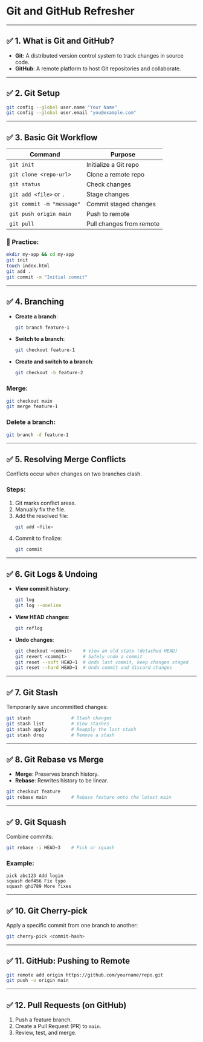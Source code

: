# Git and GitHub Refresher

---

## ✅ 1. What is Git and GitHub?

- **Git**: A distributed version control system to track changes in source code.
- **GitHub**: A remote platform to host Git repositories and collaborate.

---

## ✅ 2. Git Setup

```bash
git config --global user.name "Your Name"
git config --global user.email "you@example.com"
```

---

## ✅ 3. Basic Git Workflow

| Command                     | Purpose                     |
|-----------------------------|-----------------------------|
| `git init`                  | Initialize a Git repo       |
| `git clone <repo-url>`      | Clone a remote repo         |
| `git status`                | Check changes               |
| `git add <file>` or `.`     | Stage changes               |
| `git commit -m "message"`   | Commit staged changes       |
| `git push origin main`      | Push to remote              |
| `git pull`                  | Pull changes from remote    |

### 🧪 Practice:

```bash
mkdir my-app && cd my-app
git init
touch index.html
git add .
git commit -m "Initial commit"
```

---

## ✅ 4. Branching

- **Create a branch**:  
  ```bash
  git branch feature-1
  ```

- **Switch to a branch**:  
  ```bash
  git checkout feature-1
  ```

- **Create and switch to a branch**:  
  ```bash
  git checkout -b feature-2
  ```

### Merge:

```bash
git checkout main
git merge feature-1
```

### Delete a branch:

```bash
git branch -d feature-1
```

---

## ✅ 5. Resolving Merge Conflicts

Conflicts occur when changes on two branches clash.

### Steps:
1. Git marks conflict areas.
2. Manually fix the file.
3. Add the resolved file:  
   ```bash
   git add <file>
   ```
4. Commit to finalize:  
   ```bash
   git commit
   ```

---

## ✅ 6. Git Logs & Undoing

- **View commit history**:  
  ```bash
  git log
  git log --oneline
  ```

- **View HEAD changes**:  
  ```bash
  git reflog
  ```

- **Undo changes**:  
  ```bash
  git checkout <commit>    # View an old state (detached HEAD)
  git revert <commit>      # Safely undo a commit
  git reset --soft HEAD~1  # Undo last commit, keep changes staged
  git reset --hard HEAD~1  # Undo commit and discard changes
  ```

---

## ✅ 7. Git Stash

Temporarily save uncommitted changes:

```bash
git stash               # Stash changes
git stash list          # View stashes
git stash apply         # Reapply the last stash
git stash drop          # Remove a stash
```

---

## ✅ 8. Git Rebase vs Merge

- **Merge**: Preserves branch history.
- **Rebase**: Rewrites history to be linear.

```bash
git checkout feature
git rebase main         # Rebase feature onto the latest main
```

---

## ✅ 9. Git Squash

Combine commits:

```bash
git rebase -i HEAD~3    # Pick or squash
```

### Example:
```plaintext
pick abc123 Add login
squash def456 Fix typo
squash ghi789 More fixes
```

---

## ✅ 10. Git Cherry-pick

Apply a specific commit from one branch to another:

```bash
git cherry-pick <commit-hash>
```

---

## ✅ 11. GitHub: Pushing to Remote

```bash
git remote add origin https://github.com/yourname/repo.git
git push -u origin main
```

---

## ✅ 12. Pull Requests (on GitHub)

1. Push a feature branch.
2. Create a Pull Request (PR) to `main`.
3. Review, test, and merge.
   
```